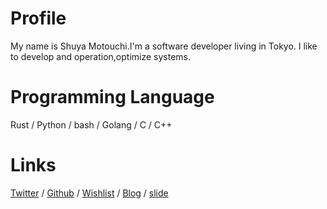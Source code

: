 # Profile
My name is Shuya Motouchi.I'm a software developer living in Tokyo. 
I like to develop and operation,optimize systems.
# Programming Language
Rust / Python / bash / Golang / C / C++
# Links 
 [Twitter](https://twitter.com/nwiizo) / [Github](https://github.com/nwiizo) / [Wishlist](https://www.amazon.co.jp/registry/wishlist/1R5ZE9A1TGDZJ) / [Blog](http://syu-m-5151.hatenablog.com/) / [slide](https://speakerdeck.com/nwiizo)

